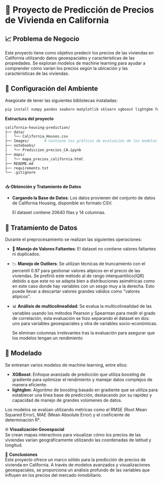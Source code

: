 
# 🏡 **Proyecto de Predicción de Precios de Vivienda en California**

## 📈 **Problema de Negocio**  
Este proyecto tiene como objetivo predecir los precios de las viviendas en California utilizando datos geoespaciales y características de las propiedades. Se exploran modelos de machine learning para ayudar a comprender cómo varían los precios según la ubicación y las características de las viviendas.

  
## 🚀 **Configuración del Ambiente**  
Asegúrate de tener las siguientes bibliotecas instaladas:

```bash
pip install numpy pandas seaborn matplotlib sklearn xgboost lightgbm folium
```
  **Estructura del proyecto**

```bash
california-housing-prediction/
├── data/
|   └── California_Houses.csv
├── Images/       # Contiene los gráficos de evaluación de los modelos            
├── notebooks/
│   └── Prediccion_precios_CA.ipynb
├── maps/
│   └── mapa_precios_california.html
├── README.md
├── requirements.txt
└── .gitignore
  
```
📥 **Obtención y Tratamiento de Datos**  
- **Cargando la Base de Datos**: Los datos provienen del conjunto de datos de California Housing, disponible en formato CSV.

  El dataset contiene 20640 filas y 14 columnas.
  
## 🧹 **Tratamiento de Datos**  
Durante el preprocesamiento se realizan las siguientes operaciones:

- 🧽 **Manejo de Valores Faltantes**: El dataset no contiene valores faltantes ni duplicados.
  
- 📉 **Manejo de Outliers**: Se utilizan técnicas de truncamiento con el percentil 0.97 para gestionar valores atípicos en el precio de las viviendas.
      Se prefirió este método al de rango interquantilico(IQR) debido a que este no se adapta bien a distribuciones asimétricas como en este caso donde hay variables con un sesgo muy           a la derecha. Esto puede llevar a descartar valores grandes válidos como "valores atípicos".

- 📊 **Análisis de multicolinealidad**: Se evalua la multicolinealidad  de las variables usando los métodos Pearson y Spearman para medir el grado de correlación, esta evaluación se hizo  separando el dataset en dos: uno para variables geoespaciales y otra de variables socio-económicas.

  Se eliminan columnas irrelevantes tras la evaluación para asegurar que los modelos tengan un rendimiento 

## 📅 **Modelado**  
Se entrenan varios modelos de machine learning, entre ellos:

- **XGBoost**: Enfoque avanzado de predicción que utiliza boosting de gradiente para optimizar el rendimiento y manejar datos complejos de manera eficiente.
- **lightgbm**: Algoritmo de boosting basado en gradiente que se utiliza para establecer una línea base de predicción, destacando por su rapidez y capacidad de manejo de grandes volúmenes de datos.

Los modelos se evalúan utilizando métricas como el RMSE (Root Mean Squared Error), MAE (Mean Absolute Error) y el coeficiente de determinación R². 

🌐 **Visualización Geoespacial**  
Se crean mapas interactivos para visualizar cómo los precios de las viviendas varían geográficamente utilizando las coordenadas de latitud y longitud.

📝 **Conclusiones**  
Este proyecto ofrece un marco sólido para la predicción de precios de vivienda en California. A través de modelos avanzados y visualizaciones geoespaciales, se proporciona un análisis profundo de las variables que influyen en los precios del mercado inmobiliario.
